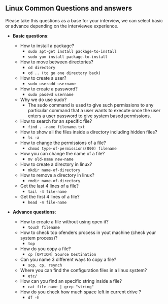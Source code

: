 ## Linux Common Questions and answers

Please take this questions as a base for your interview, we can select basic or advance depending on the interviewee experience.

- **Basic questions**:
    - How to install a package?
        + `sudo apt-get install package-to-install`
        + `sudo yum install package-to-install`
    - How to move between directories?
        + `cd directory`
        + `cd .. (to go one directory back)`
    - How to create a user?
        + `sudo useradd username`
    - How to create a password?
        + `sudo passwd username`
    - Why we do use sudo?
        + The sudo command is used to give such permissions to any particular command that a user wants to execute once the user enters a user password to give system based permissions.
    - How to search for an specific file?
        +  `find . -name filename.txt`
    - How to show all the files inside a directory including hidden files?
        + `ls -a`
    - How to change the permissions of a file?
        + `chmod type-of-permissions(000) filename`
    - How you can change the name of a file?
        + `mv old-name new-name` 
    - How to create a directory in linux?
        + `mkdir name-of-directory`
    - How to remove a directory in linux?
        + `rmdir name-of-directory`
    - Get the last 4 lines of a file?
        + `tail -4 file-name`
    - Get the first 4 lines of a file?
        + `head -4 file-name`

- **Advance questions**:
    - How to create a file without using open it?
        + `touch filename`
    - How to check top ofenders process in yout machine (check your system process)?
        + `top`
    - How do you copy a file?
        + `cp [OPTION] Source Destination`
    - Can you name 3 different ways to copy a file?
        + `scp, cp, rsynch`
    - Where you can find the configuration files in a linux system?
        + `etc/`
    - How can you find an specific string inside a file?
        + `cat file-name | grep "string"`
    - How do you check how much space left in current drive ?
        + `df -h`
